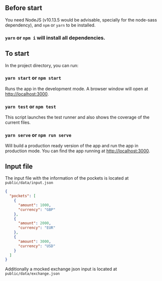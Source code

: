 ## Before start

You need NodeJS (v10.13.5 would be advisable, specially for the node-sass dependency), and `npm` or `yarn` to be installed.

### `yarn` or `npm i` will install all dependencies.

## To start

In the project directory, you can run:

### `yarn start` or `npm start`

Runs the app in the development mode.
A browser window will open at [http://localhost:3000](http://localhost:3000).

### `yarn test` or `npm test`

This script launches the test runner and also shows the coverage of the current files.

### `yarn serve` or `npm run serve`

Will build a production ready version of the app and run the app in production mode.
You can find the app running at [http://localhost:3000](http://localhost:3000).

## Input file

The input file with the information of the pockets is located at `public/data/input.json`

```json
{
  "pockets": [
    {
      "amount": 1000,
      "currency": "GBP"
    },
    {
      "amount": 2000,
      "currency": "EUR"
    },
    {
      "amount": 3000,
      "currency": "USD"
    }
  ]
}
```

Additionally a mocked exchange json input is located at `public/data/exchange.json`
